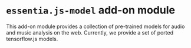 # `essentia.js-model` add-on module

This add-on module provides a collection of pre-trained models for audio and music analysis on the web. Currently, we provide a set of ported tensorflow.js models.
